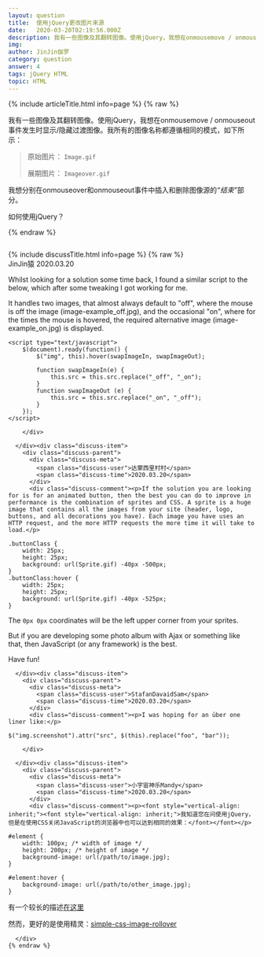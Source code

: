 ```yaml
---
layout: question
title:  使用jQuery更改图片来源
date:   2020-03-20T02:19:56.000Z
description: 我有一些图像及其翻转图像。使用jQuery，我想在onmousemove / onmouseout事件发生时显示/隐藏过渡图像。我所有的图像名称都遵循相同...
img: 
author: JinJin伽罗
category: question
answer: 4
tags: jQuery HTML
topic: HTML
---
```

<div class="article-root">
  <div class="article">
    {% include articleTitle.html info=page %}
    {% raw %}
    <div class="article-content"><p><font style="vertical-align: inherit;"><font style="vertical-align: inherit;">我有一些图像及其翻转图像。</font><font style="vertical-align: inherit;">使用jQuery，我想在onmousemove / onmouseout事件发生时显示/隐藏过渡图像。</font><font style="vertical-align: inherit;">我所有的图像名称都遵循相同的模式，如下所示：</font></font></p>

<blockquote>
  <p><font style="vertical-align: inherit;"><font style="vertical-align: inherit;">原始图片： </font></font><code>Image.gif</code>  </p>
  
  <p><font style="vertical-align: inherit;"><font style="vertical-align: inherit;">展期图片： </font></font><code>Imageover.gif</code></p>
</blockquote>

<p><font style="vertical-align: inherit;"><font style="vertical-align: inherit;">我想</font><font style="vertical-align: inherit;">分别在onmouseover和onmouseout事件中</font><font style="vertical-align: inherit;">插入和删除</font><font style="vertical-align: inherit;">图像源</font><font style="vertical-align: inherit;">的</font></font><em><font style="vertical-align: inherit;"><font style="vertical-align: inherit;">“结束”</font></font></em><font style="vertical-align: inherit;"><font style="vertical-align: inherit;">部分。  </font></font></p>

<p><font style="vertical-align: inherit;"><font style="vertical-align: inherit;">如何使用jQuery？</font></font></p></div>
    {% endraw %}
  </div>
  <p style="height: 0;width:0;overflow: hidden;"> 第2440篇《使用jQuery更改图片来源》来自Winter(https://github.com/aiyld/aiyld.github.io)的站点</p>
  <div class="discuss-wrapper">
    {% include discussTitle.html info=page %}
    {% raw %}
    <div class="discuss-item">
        <div class="discuss-parent">
          <div class="discuss-meta">
            <span class="discuss-user">JinJin猿</span>
            <span class="discuss-time">2020.03.20</span>
          </div>
          <div class="discuss-comment"><p>Whilst looking for a solution some time back, I found a similar script to the below, which after some tweaking I got working for me.</p>

<p>It handles two images, that almost always default to "off", where the mouse is off the image (image-example_off.jpg), and the occasional "on", where for the times the mouse is hovered, the required alternative image (image-example_on.jpg) is displayed.</p>

<pre><code>&lt;script type="text/javascript"&gt;        <font></font>
    $(document).ready(function() {        <font></font>
        $("img", this).hover(swapImageIn, swapImageOut);<font></font>
<font></font>
        function swapImageIn(e) {<font></font>
            this.src = this.src.replace("_off", "_on");<font></font>
        }<font></font>
        function swapImageOut (e) {<font></font>
            this.src = this.src.replace("_on", "_off");<font></font>
        }<font></font>
    });<font></font>
&lt;/script&gt;<font></font>
</code></pre></div>
        </div>
        
      </div><div class="discuss-item">
        <div class="discuss-parent">
          <div class="discuss-meta">
            <span class="discuss-user">达蒙西里村村</span>
            <span class="discuss-time">2020.03.20</span>
          </div>
          <div class="discuss-comment"><p>If the solution you are looking for is for an animated button, then the best you can do to improve in performance is the combination of sprites and CSS. A sprite is a huge image that contains all the images from your site (header, logo, buttons, and all decorations you have). Each image you have uses an HTTP request, and the more HTTP requests the more time it will take to load.</p>

<pre class="lang-css prettyprint-override"><code>.buttonClass {<font></font>
    width: 25px;<font></font>
    height: 25px;<font></font>
    background: url(Sprite.gif) -40px -500px;<font></font>
}<font></font>
.buttonClass:hover {<font></font>
    width: 25px;<font></font>
    height: 25px;<font></font>
    background: url(Sprite.gif) -40px -525px;<font></font>
}<font></font>
</code></pre>

<p>The <code>0px 0px</code> coordinates will be the left upper corner from your sprites.</p>

<p>But if you are developing some photo album with Ajax or something like that, then JavaScript (or any framework) is the best.</p>

<p>Have fun!</p></div>
        </div>
        
      </div><div class="discuss-item">
        <div class="discuss-parent">
          <div class="discuss-meta">
            <span class="discuss-user">StafanDavaidSam</span>
            <span class="discuss-time">2020.03.20</span>
          </div>
          <div class="discuss-comment"><p>I was hoping for an über one liner like:</p>

<pre><code>$("img.screenshot").attr("src", $(this).replace("foo", "bar"));
</code></pre></div>
        </div>
        
      </div><div class="discuss-item">
        <div class="discuss-parent">
          <div class="discuss-meta">
            <span class="discuss-user">小宇宙神乐Mandy</span>
            <span class="discuss-time">2020.03.20</span>
          </div>
          <div class="discuss-comment"><p><font style="vertical-align: inherit;"><font style="vertical-align: inherit;">我知道您在问使用jQuery，但是在使用CSS关闭JavaScript的浏览器中也可以达到相同的效果：</font></font></p>

<pre><code>#element {<font></font>
    width: 100px; /* width of image */<font></font>
    height: 200px; /* height of image */<font></font>
    background-image: url(/path/to/image.jpg);<font></font>
}<font></font>
<font></font>
#element:hover {<font></font>
    background-image: url(/path/to/other_image.jpg);<font></font>
}<font></font>
</code></pre>

<p><font style="vertical-align: inherit;"><font style="vertical-align: inherit;">有一个较长的描述</font></font><a href="http://tutorials.alsacreations.com/imgreactive/" rel="nofollow noreferrer"><font style="vertical-align: inherit;"><font style="vertical-align: inherit;">在这里</font></font></a></p>

<p><font style="vertical-align: inherit;"><font style="vertical-align: inherit;">然而，更好的是使用精灵：</font></font><a href="http://www.findmotive.com/2006/10/31/simple-css-image-rollover/" rel="nofollow noreferrer"><font style="vertical-align: inherit;"><font style="vertical-align: inherit;">simple-css-image-rollover</font></font></a></p></div>
        </div>
        
      </div>
    {% endraw %}
  </div>
<div>
